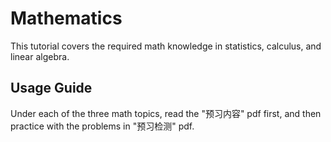 # Mathematics
This tutorial covers the required math knowledge in statistics, calculus, and linear algebra.
## Usage Guide
Under each of the three math topics, read the "预习内容" pdf first, and then practice with the problems in "预习检测" pdf.
